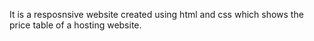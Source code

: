 It is a resposnsive website created using html and css which shows the price table of a hosting website. 
